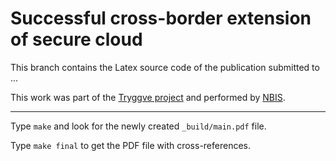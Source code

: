 # Successful cross-border extension of secure cloud

This branch contains the Latex source code of the publication submitted to ...

This work was part of
the [Tryggve project](https://wiki.neic.no/wiki/Tryggve) and performed
by [NBIS](http://www.nbis.se).

---
Type `make` and look for the newly created `_build/main.pdf` file.

Type `make final` to get the PDF file with cross-references.
